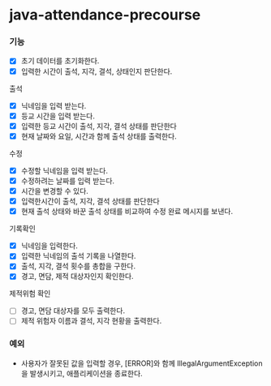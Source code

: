 # java-attendance-precourse

### 기능

- [x]  초기 데이터를 초기화한다.
- [x]  입력한 시간이 출석, 지각, 결석, 상태인지 판단한다.

출석

- [x]  닉네임을 입력 받는다.
- [x]  등교 시간을 입력 받는다.
- [x]  입력한 등교 시간이 출석, 지각, 결석 상태를 판단한다
- [x]  현재 날짜와 요일, 시간과 함께 출석 상태를 출력한다.

수정

- [x]  수정할 닉네임을 입력 받는다.
- [x]  수정하려는 날짜를 입력 받는다.
- [x]  시간을 변경할 수 있다.
- [x]  입력한시간이 출석, 지각, 결석 상태를 판단한다
- [x]  현재 출석 상태와 바꾼 출석 상태를 비교하여 수정 완료 메시지를 보낸다.

기록확인

- [x]  닉네임을 입력한다.
- [x]  입력한 닉네임의 출석 기록을 나열한다.
- [x]  출석, 지각, 결석 횟수를 총합을 구한다.
- [x]  경고, 면담, 제적 대상자인지 확인한다.

제적위험 확인

- [ ]  경고, 면담 대상자를 모두 출력한다.
- [ ]  제적 위험자 이름과 결석, 지각 현황을 출력한다.

### 예외

- 사용자가 잘못된 값을 입력할 경우, [ERROR]와 함께 IllegalArgumentException을 발생시키고, 애플리케이션을 종료한다.
